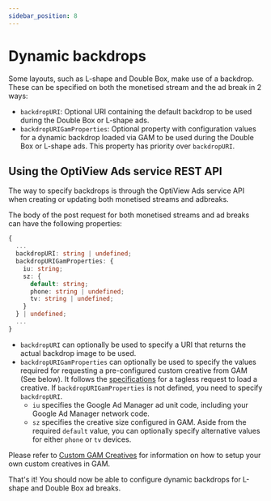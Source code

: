 ```yaml
---
sidebar_position: 8
---
```


# Dynamic backdrops

Some layouts, such as L-shape and Double Box, make use of a backdrop. These can be specified on both the monetised stream and the ad break in 2 ways:

- `backdropURI`: Optional URI containing the default backdrop to be used during the Double Box or L-shape ads.
- `backdropURIGamProperties`: Optional property with configuration values for a dynamic backdrop loaded via GAM to be used during the Double Box or L-shape ads. This property has priority over `backdropURI`.

## Using the OptiView Ads service REST API

The way to specify backdrops is through the OptiView Ads service API when creating or updating both monetised streams and adbreaks.

The body of the post request for both monetised streams and ad breaks can have the following properties:

```ts
{
  ...
  backdropURI: string | undefined;
  backdropURIGamProperties: {
    iu: string;
    sz: {
      default: string;
      phone: string | undefined;
      tv: string | undefined;
    }
  } | undefined;
  ...
}
```

- `backdropURI` can optionally be used to specify a URI that returns the actual backdrop image to be used.
- `backdropURIGamProperties` can optionally be used to specify the values required for requesting a pre-configured custom creative from GAM (See below). It follows the [specifications](https://support.google.com/admanager/answer/2623168#zippy=%2Crequired-parameters) for a tagless request to load a creative. If `backdropURIGamProperties` is not defined, you need to specify `backdropURI`.
  - `iu` specifies the Google Ad Manager ad unit code, including your Google Ad Manager network code.
  - `sz` specifies the creative size configured in GAM. Aside from the required `default` value, you can optionally specify alternative values for either `phone` or `tv` devices.

Please refer to [Custom GAM Creatives](../gam-custom-creatives) for information on how to setup your own custom creatives in GAM.

That's it! You should now be able to configure dynamic backdrops for L-shape and Double Box ad breaks.
